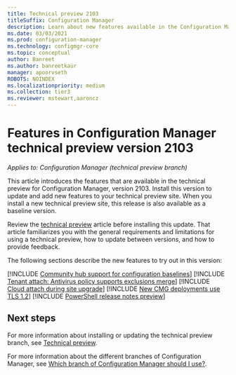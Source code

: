 ```yaml
---
title: Technical preview 2103
titleSuffix: Configuration Manager
description: Learn about new features available in the Configuration Manager technical preview branch version 2103.
ms.date: 03/03/2021
ms.prod: configuration-manager
ms.technology: configmgr-core
ms.topic: conceptual
author: Banreet
ms.author: banreetkaur
manager: apoorvseth
ROBOTS: NOINDEX
ms.localizationpriority: medium
ms.collection: tier3
ms.reviewer: mstewart,aaroncz 
---
```


# Features in Configuration Manager technical preview version 2103

*Applies to: Configuration Manager (technical preview branch)*

This article introduces the features that are available in the technical preview for Configuration Manager, version 2103. Install this version to update and add new features to your technical preview site.<!-- baseline only statement: --> When you install a new technical preview site, this release is also available as a baseline version.

Review the [technical preview](../technical-preview.md) article before installing this update. That article familiarizes you with the general requirements and limitations for using a technical preview, how to update between versions, and how to provide feedback.

The following sections describe the new features to try out in this version:

<!-- [!INCLUDE [Example feature name](includes/2103/1234567.md)] -->

[!INCLUDE [Community hub support for configuration baselines](includes/2103/7983121.md)]
[!INCLUDE [Tenant attach: Antivirus policy supports exclusions merge](includes/2103/9089764.md)]
[!INCLUDE [Cloud attach during site upgrade](includes/2103/7958749.md)]
[!INCLUDE [New CMG deployments use TLS 1.2](includes/2103/9408265.md)]
[!INCLUDE [PowerShell release notes preview](includes/2103/9302248.md)]

<!--
## General known issues

[!INCLUDE [Azure AD authentication doesn't work](includes/2102/known-issue-7569264.md)]
-->

## Next steps

For more information about installing or updating the technical preview branch, see [Technical preview](../technical-preview.md).

For more information about the different branches of Configuration Manager, see [Which branch of Configuration Manager should I use?](../../understand/which-branch-should-i-use.md).
